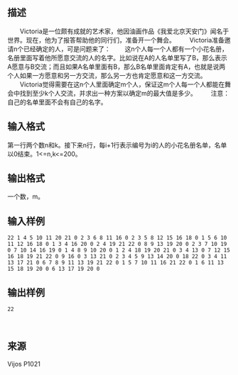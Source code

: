 ## 描述

　　Victoria是一位颇有成就的艺术家，他因油画作品《我爱北京天安门》闻名于世界。现在，他为了报答帮助他的同行们，准备开一个舞会。 　　Victoria准备邀请n个已经确定的人，可是问题来了： 　　这n个人每一个人都有一个小花名册，名册里面写着他所愿意交流的人的名字。比如说在A的人名单里写了B，那么表示A愿意与B交流；而且如果A名单里面有B，那么B名单里面肯定有A，也就是说两个人如果一方愿意和另一方交流，那么另一方也肯定愿意和这一方交流。 　　Victoria觉得需要在这n个人里面确定m个人，保证这m个人每一个人都能在舞会中找到至少k个人交流，并求出一种方案以确定m的最大值是多少。 　　注意：自己的名单里面不会有自己的名字。 

## 输入格式

第一行两个数n和k。接下来n行，每i+1行表示编号为i的人的小花名册名单，名单以0结束。1<=n,k<=200。 

## 输出格式

一个数，m。 

## 输入样例

```plaintext
22 1 4 5 10 11 20 21 0 2 3 6 8 11 16 0 2 3 5 8 12 15 16 18 0 1 5 6 10 11 12 16 18 0 1 3 4 16 20 0 2 4 19 21 22 0 8 9 13 19 20 0 2 3 7 10 19 0 7 10 14 16 19 0 1 4 8 9 10 20 0 1 2 4 18 19 20 21 0 3 4 13 0 7 12 15 16 18 19 21 22 0 9 16 0 3 13 21 0 2 3 4 5 9 13 14 20 0 18 22 0 3 4 11 13 17 21 0 6 7 8 9 11 13 19 21 22 0 1 5 7 10 11 16 21 22 0 1 6 11 13 15 18 19 20 0 6 13 17 19 20 0 
```

## 输出样例

```plaintext
22 
```



 

## 来源

Vijos P1021

